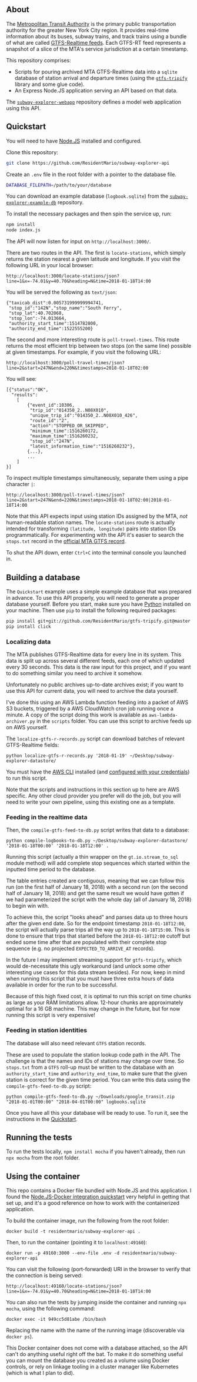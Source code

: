 ## About 

The [Metropolitan Transit Authority](https://en.wikipedia.org/wiki/Metropolitan_Transportation_Authority) is the 
primary public transportation authority for the greater New York City region. It provides real-time information about 
its buses, subway trains, and track trains using a bundle of what are called [GTFS-Realtime 
feeds](https://developers.google.com/transit/gtfs-realtime/). Each GTFS-RT feed represents a snapshot of a slice of the 
MTA's service jurisdiction at a certain timestamp.

This repository comprises:

* Scripts for pouring archived MTA GTFS-Realtime data into a `sqlite` database of station arrival and departure times (using 
the [`gtfs-tripify`](https://github.com/ResidentMario/gtfs-tripify) library and some glue code).
* An Express Node.JS application serving an API based on that data.

The [`subway-explorer-webapp`](https://github.com/ResidentMario/subway-explorer-webapp) repository defines a model web application using this API.

## Quickstart

You will need to have [Node.JS](https://nodejs.org/en/) installed and configured.

Clone this repository:

```sh
git clone https://github.com/ResidentMario/subway-explorer-api
```

Create an `.env` file in the root folder with a pointer to the database file.

```sh
DATABASE_FILEPATH=/path/to/your/database
```

You can download an example database (`logbook.sqlite`) from the 
[`subway-explorer-example-db`](https://github.com/ResidentMario/subway-explorer-example-db) repository.

To install the necessary packages and then spin the service up, run:

```sh
npm install
node index.js
```

The API will now listen for input on `http://localhost:3000/`.

There are two routes in the API. The first is `locate-stations`, which simply returns the station nearest a given 
latitude and longitude. If you visit the following URL in your local browser:

```
http://localhost:3000/locate-stations/json?line=1&x=-74.01&y=40.70&heading=N&time=2018-01-18T14:00
```

You will be served the following as `text/json`:

```
{"taxicab_dist":0.005731999999994741,
 "stop_id":"142N","stop_name":"South Ferry",
 "stop_lat":40.702068,
 "stop_lon":-74.013664,
 "authority_start_time":1514782800,
 "authority_end_time":1522555200}
```

The second and more interesting route is `poll-travel-times`. This route returns the most efficient trip between two 
stops (on the same line) possible at given timestamps. For example, if you visit the following URL:

```
http://localhost:3000/poll-travel-times/json?line=2&start=247N&end=220N&timestamps=2018-01-18T02:00
```

You will see:

```
[{"status":"OK",
  "results": 
    [
        {"event_id":10306,
         "trip_id":"014350_2..N08X010",
         "unique_trip_id":"014350_2..N08X010_426",
         "route_id":"2",
         "action":"STOPPED_OR_SKIPPED",
         "minimum_time":1516260172,
         "maximum_time":1516260232,
         "stop_id":"247N",
         "latest_information_time":"1516260232"},
        {...},
        ...
    ]
}]
```

To inspect multiple timestamps simultaneously, separate them using a pipe character `|`:

```
http://localhost:3000/poll-travel-times/json?line=2&start=247N&end=220N&timestamps=2018-01-18T02:00|2018-01-18T14:00
```

Note that this API expects input using station IDs assigned by the MTA, *not* human-readable station names. The 
`locate-stations` route is actually intended for transforming `(latitude, longitude)` pairs into station IDs 
programmatically. For experimenting with the API it's easier to search the `stops.txt` record in the [official MTA GTFS record](http://web.mta.info/developers/data/nyct/subway/google_transit.zip).

To shut the API down, enter `Ctrl+C` into the terminal console you launched in.

## Building a database

The `Quickstart` example uses a simple example database that was prepared in advance. To use this API properly, you will need to generate a proper database yourself. 
Before you start, make sure you have [Python](https://www.python.org/) installed on your machine. Then use `pip` to install the following required packages:

```sh
pip install git+git://github.com/ResidentMario/gtfs-tripify.git@master
pip install click
```

### Localizing data

The MTA publishes GTFS-Realtime data for every line in its system. This data is split up across several different feeds, each one of which updated every 30 seconds. This data is the raw input for this project, and if you want to do something similar you need to archive it somehow.

Unfortunately no public archives up-to-date archives exist; if you want to use this API for current data, you will need to archive the data yourself.

I've done this using an AWS Lambda function feeding into a packet of AWS S3 buckets, triggered by a AWS CloudWatch cron job running once a minute. A copy of the script doing this work is available as `aws-lambda-archiver.py` in the `scripts` folder. You can use this script to archive feeds up on AWS yourself.

The `localize-gtfs-r-records.py` script can download batches of relevant GTFS-Realtime fields:

    python localize-gtfs-r-records.py '2018-01-19' ~/Desktop/subway-explorer-datastore/
    
You must have the [AWS CLI](https://aws.amazon.com/cli/) installed (and [configured with your credentials](https://docs.aws.amazon.com/cli/latest/userguide/cli-chap-getting-started.html)) to run this script.
  
Note that the scripts and instructions in this section up to here are AWS specific. Any other cloud provider you prefer will do the job, but you will need to write your own pipeline, using this existing one as a template.

### Feeding in the realtime data

Then, the `compile-gtfs-feed-to-db.py` script writes that data to a database:

    python compile-logbooks-to-db.py ~/Desktop/subway-explorer-datastore/ '2018-01-18T00:00' '2018-01-18T12:00' .

Running this script (actually a thin wrapper on the `gt.io.stream_to_sql` module method) will add complete stop sequences which started within the inputted time period to the database.

The table entries created are contiguous, meaning that we can follow this run (on the first half of January 18, 2018) with a second run (on the second half of January 18, 2018) and get the same result we would have gotten if we had parameterized the script with the whole day (all of January 18, 2018) to begin win with.

To achieve this, the script "looks ahead" and parses data up to three hours after the given end date. So for the endpoint timestamp `2018-01-18T12:00`, the script will actually parse trips all the way up to `2018-01-18T15:00`. This is done to ensure that trips that started before the `2018-01-18T12:00` cutoff but ended some time after that are populated with their complete stop sequence (e.g. no projected `EXPECTED_TO_ARRIVE_AT` records).

In the future I may implement streaming support for `gtfs-tripify`, which would de-necessitate this ugly workaround (and unlock some other interesting use cases for this data stream besides). For now, keep in mind when running this script that you must have three extra hours of data available in order for the run to be successful.

Because of this high fixed cost, it is optimal to run this script on time chunks as large as your RAM limitations allow. 12-hour chunks are approximately optimal for a 16 GB machine. This may change in the future, but for now running this script is very expensive!

### Feeding in station identities

The database will also need relevant `GTFS` station records.

These are used to populate the station lookup code path in the API. The challenge is that the names and IDs of stations may change over time. So `stops.txt` from a `GTFS` roll-up must be written to the database with an `authority_start_time` and `authority_end_time`, to make sure that the given station is correct for the given time period. You can write this data using the `compile-gtfs-feed-to-db.py` script:

    python compile-gtfs-feed-to-db.py ~/Downloads/google_transit.zip "2018-01-01T00:00" "2018-04-01T00:00" logbooks.sqlite

Once you have all this your database will be ready to use. To run it, see the instructions in the [Quickstart](#Quickstart).

## Running the tests

To run the tests locally, `npm install mocha` if you haven't already, then run `npx mocha` from the root folder.

## Using the container

This repo contains a Docker file bundled with Node.JS and this application. I found the [Node.JS-Docker integration 
quickstart](https://nodejs.org/en/docs/guides/nodejs-docker-webapp/) very helpful in getting that set up, and it's a 
good reference on how to work with the containerized application.

To build the container image, run the following from the root folder:

    docker build -t residentmario/subway-explorer-api .

Then, to run the container (pointing it to `localhost:49160`):

    docker run -p 49160:3000 --env-file .env -d residentmario/subway-explorer-api

You can visit the following (port-forwarded) URI in the browser to verify that the connection is being served:

```
http://localhost:49160/locate-stations/json?line=1&x=-74.01&y=40.70&heading=N&time=2018-01-18T14:00
```


You can also run the tests by jumping inside the container and running `npx mocha`, using the following command:

    docker exec -it 949cc5d81abe /bin/bash

Replacing the name with the name of the running image (discoverable via `docker ps`).

This Docker container does not come with a database attached, so the API can't do anything useful right off the bat. 
To make it do something useful you can mount the database you created as a volume using Docker controls, or rely on 
linkage tooling in a cluster manager like Kubernetes (which is what I plan to did).
